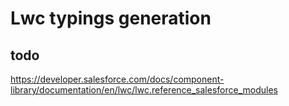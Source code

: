 # Lwc typings generation

## todo

https://developer.salesforce.com/docs/component-library/documentation/en/lwc/lwc.reference_salesforce_modules
